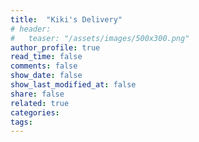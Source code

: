 ```yaml
---
title:  "Kiki's Delivery"
# header:
#   teaser: "/assets/images/500x300.png"
author_profile: true
read_time: false
comments: false
show_date: false
show_last_modified_at: false
share: false
related: true
categories: 
tags:
---
```



